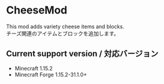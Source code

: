 # CheeseMod
This mod adds variety cheese items and blocks.  
チーズ関連のアイテムとブロックを追加します。

## Current support version / 対応バージョン
- Minecraft 1.15.2  
- Minecraft Forge 1.15.2-31.1.0+
